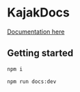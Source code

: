 # KajakDocs
[Documentation here](https://docs-kajaksolutions.granacik.pl/)

## Getting started  
```bash
npm i
```

```bash
npm run docs:dev
```
